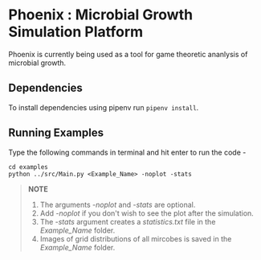 # Phoenix : Microbial Growth Simulation Platform
Phoenix is currently being used as a tool for game theoretic ananlysis of microbial growth.<br>

## Dependencies

To install dependencies using pipenv run ```pipenv install```.

## Running Examples
Type the following commands in terminal and hit enter to run the code -

	cd examples
	python ../src/Main.py <Example_Name> -noplot -stats


> **NOTE** <br>
>1. The arguments *-noplot* and *-stats* are optional.
>2. Add *-noplot* if you don't wish to see the plot after the simulation.
>3. The *-stats* argument creates a *statistics.txt* file in the *Example_Name* folder.
>4. Images of grid distributions of all mircobes is saved in the *Example_Name* folder.
